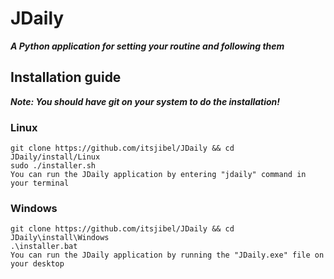 # JDaily

***A Python application for setting your routine and following them***

## Installation guide

***Note: You should have git on your system to do the installation!***

### Linux

    git clone https://github.com/itsjibel/JDaily && cd JDaily/install/Linux
    sudo ./installer.sh
    You can run the JDaily application by entering "jdaily" command in your terminal 

### Windows

    git clone https://github.com/itsjibel/JDaily && cd JDaily\install\Windows
    .\installer.bat
    You can run the JDaily application by running the "JDaily.exe" file on your desktop
